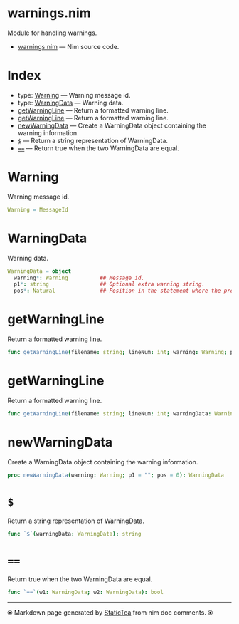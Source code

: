 # warnings.nim

Module for handling warnings.

* [warnings.nim](../src/warnings.nim) &mdash; Nim source code.
# Index

* type: [Warning](#warning) &mdash; Warning message id.
* type: [WarningData](#warningdata) &mdash; Warning data.
* [getWarningLine](#getwarningline) &mdash; Return a formatted warning line.
* [getWarningLine](#getwarningline-1) &mdash; Return a formatted warning line.
* [newWarningData](#newwarningdata) &mdash; Create a WarningData object containing the warning information.
* [`$`](#) &mdash; Return a string representation of WarningData.
* [`==`](#-1) &mdash; Return true when the two WarningData are equal.

# Warning

Warning message id.

```nim
Warning = MessageId
```

# WarningData

Warning data.

```nim
WarningData = object
  warning*: Warning          ## Message id.
  p1*: string                ## Optional extra warning string.
  pos*: Natural              ## Position in the statement where the problem was detected.

```

# getWarningLine

Return a formatted warning line.

```nim
func getWarningLine(filename: string; lineNum: int; warning: Warning; p1 = ""): string
```

# getWarningLine

Return a formatted warning line.

```nim
func getWarningLine(filename: string; lineNum: int; warningData: WarningData): string
```

# newWarningData

Create a WarningData object containing the warning information.

```nim
proc newWarningData(warning: Warning; p1 = ""; pos = 0): WarningData
```

# `$`

Return a string representation of WarningData.

```nim
func `$`(warningData: WarningData): string
```

# `==`

Return true when the two WarningData are equal.

```nim
func `==`(w1: WarningData; w2: WarningData): bool
```


---
⦿ Markdown page generated by [StaticTea](https://github.com/flenniken/statictea/) from nim doc comments. ⦿
